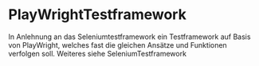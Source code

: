 # PlayWrightTestframework

In Anlehnung an das Seleniumtestframework ein Testframework auf Basis von PlayWright, welches fast die gleichen Ansätze und Funktionen verfolgen soll. Weiteres siehe SeleniumTestframework
